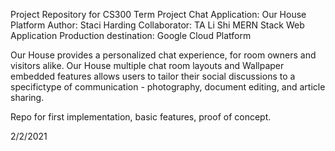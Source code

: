 Project Repository for CS300 Term Project
Chat Application: Our House Platform
Author: Staci Harding
Collaborator: TA Li Shi
MERN Stack Web Application
Production destination: Google Cloud Platform

Our House provides a personalized chat experience, for room owners and visitors alike. 
Our House multiple chat room layouts and Wallpaper embedded features allows users to 
tailor their social discussions to a specifictype of communication - photography, 
document editing, and article sharing. 

Repo for first implementation, basic features, proof of concept. 

2/2/2021